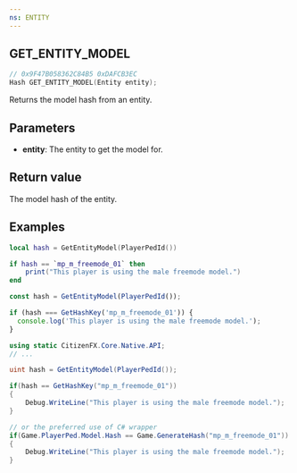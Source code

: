 ```yaml
---
ns: ENTITY
---
```

## GET_ENTITY_MODEL

```c
// 0x9F47B058362C84B5 0xDAFCB3EC
Hash GET_ENTITY_MODEL(Entity entity);
```

Returns the model hash from an entity.

## Parameters
* **entity**: The entity to get the model for.

## Return value
The model hash of the entity.

## Examples

```lua
local hash = GetEntityModel(PlayerPedId())

if hash == `mp_m_freemode_01` then
    print("This player is using the male freemode model.")
end
```

```js
const hash = GetEntityModel(PlayerPedId());

if (hash === GetHashKey('mp_m_freemode_01')) {
  console.log('This player is using the male freemode model.');
}
```

```cs
using static CitizenFX.Core.Native.API;
// ...

uint hash = GetEntityModel(PlayerPedId());

if(hash == GetHashKey("mp_m_freemode_01"))
{
    Debug.WriteLine("This player is using the male freemode model.");
}

// or the preferred use of C# wrapper
if(Game.PlayerPed.Model.Hash == Game.GenerateHash("mp_m_freemode_01"))
{
    Debug.WriteLine("This player is using the male freemode model.");
}
```

